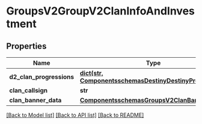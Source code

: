 # GroupsV2GroupV2ClanInfoAndInvestment

## Properties
Name | Type | Description | Notes
------------ | ------------- | ------------- | -------------
**d2_clan_progressions** | [**dict(str, ComponentsschemasDestinyDestinyProgression)**](ComponentsschemasDestinyDestinyProgression.md) |  | [optional] 
**clan_callsign** | **str** |  | [optional] 
**clan_banner_data** | [**ComponentsschemasGroupsV2ClanBanner**](ComponentsschemasGroupsV2ClanBanner.md) |  | [optional] 

[[Back to Model list]](../README.md#documentation-for-models) [[Back to API list]](../README.md#documentation-for-api-endpoints) [[Back to README]](../README.md)


